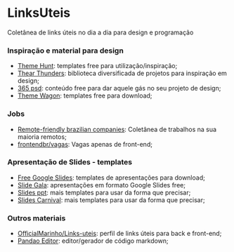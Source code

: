 # LinksUteis
Coletânea de links úteis no dia a dia para design e programação

### Inspiração e material para design
- [Theme Hunt](https://themehunt.com/items?start=21 "Theme Hunt"): templates free para utilização/inspiração;
- [Thear Thunders](https://www.thearthunters.com/ "Thear Thunders"): biblioteca diversificada de projetos para inspiração em design;
- [365 psd](https://pt.365psd.com/ "365 psd"): conteúdo free para dar aquele gás no seu projeto de design;
- [Theme Wagon](https://themewagon.com/theme_tag/free/): templates free para download;

### Jobs
- [Remote-friendly brazilian companies](https://github.com/plingbr/remote-jobs-brazil "Remote-friendly brazilian companies"): Coletânea de trabalhos na sua maioria remotos;
- [frontendbr/vagas](https://github.com/frontendbr/vagas): Vagas apenas de front-end;

### Apresentação de Slides - templates
- [Free Google Slides](https://freegoogleslidestemplates.com/): templates de apresentações para download;
- [Slide Gala](https://slidesgala.com/): apresentações em formato Google Slides free;
- [Slides ppt](https://slidesppt.com): mais templates para usar da forma que precisar;
- [Slides Carnival](https://www.slidescarnival.com): mais templates para usar da forma que precisar;

### Outros materiais
- [OfficialMarinho/Links-uteis](https://github.com/OfficialMarinho/Links-uteis "OfficialMarinho/Links-uteis"): perfil de links úteis para back e front-end;
- [Pandao Editor](https://pandao.github.io/editor.md/en.html): editor/gerador de código markdown;
